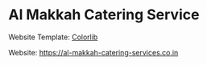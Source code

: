# Al Makkah Catering Service

Website Template: [Colorlib](https://colorlib.com/wp/catering-website-templates/)

Website: https://al-makkah-catering-services.co.in
